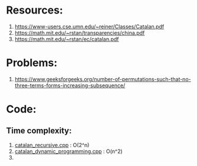 # Resources:

1. https://www-users.cse.umn.edu/~reiner/Classes/Catalan.pdf
2. https://math.mit.edu/~rstan/transparencies/china.pdf
3. https://math.mit.edu/~rstan/ec/catalan.pdf

# Problems:
1. https://www.geeksforgeeks.org/number-of-permutations-such-that-no-three-terms-forms-increasing-subsequence/

# Code:

## Time complexity:
1. [catalan_recursive.cpp](https://github.com/aadarshgupta1412/DSA_codes/blob/main/Catalan_number/catalan_recursive.cpp) : O(2^n)
2. [catalan_dynamic_programming.cpp](https://github.com/aadarshgupta1412/DSA_codes/blob/main/Catalan_number/catalan_dynamic_programming.cpp) : O(n^2)
3. 
